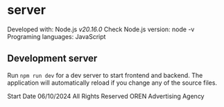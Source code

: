 # server

Developed with: Node.js *v20.16.0*
Check Node.js version: node -v
Programing languages: JavaScript

## Development server

Run `npm run dev` for a dev server to start frontend and backend. 
The application will automatically reload if you change any of the source files.

Start Date 06/10/2024 
All Rights Reserved OREN Advertising Agency